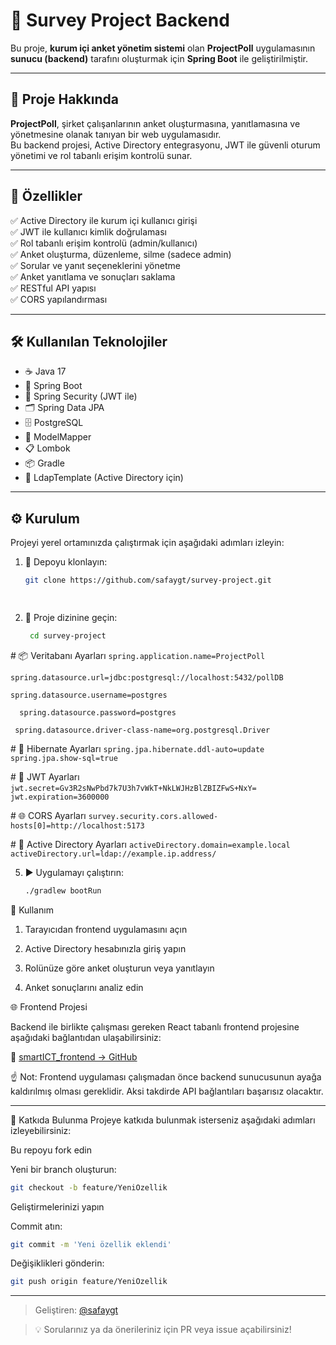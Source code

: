 # 🚀 Survey Project Backend

Bu proje, **kurum içi anket yönetim sistemi** olan **ProjectPoll** uygulamasının **sunucu (backend)** tarafını oluşturmak için **Spring Boot** ile geliştirilmiştir.

---

## 📌 Proje Hakkında

**ProjectPoll**, şirket çalışanlarının anket oluşturmasına, yanıtlamasına ve yönetmesine olanak tanıyan bir web uygulamasıdır.  
Bu backend projesi, Active Directory entegrasyonu, JWT ile güvenli oturum yönetimi ve rol tabanlı erişim kontrolü sunar.

---

## 🎯 Özellikler

✅ Active Directory ile kurum içi kullanıcı girişi  
✅ JWT ile kullanıcı kimlik doğrulaması  
✅ Rol tabanlı erişim kontrolü (admin/kullanıcı)  
✅ Anket oluşturma, düzenleme, silme (sadece admin)  
✅ Sorular ve yanıt seçeneklerini yönetme  
✅ Anket yanıtlama ve sonuçları saklama  
✅ RESTful API yapısı  
✅ CORS yapılandırması

---

## 🛠️ Kullanılan Teknolojiler

- ☕ Java 17  
- 🌱 Spring Boot  
- 🔐 Spring Security (JWT ile)  
- 🗂 Spring Data JPA  
- 🗄️ PostgreSQL  
- 🧠 ModelMapper  
- 📋 Lombok  
- 📦 Gradle  
- 🧩 LdapTemplate (Active Directory için)

---

## ⚙️ Kurulum

Projeyi yerel ortamınızda çalıştırmak için aşağıdaki adımları izleyin:

1. 🔽 Depoyu klonlayın:

   ```bash
   git clone https://github.com/safaygt/survey-project.git

  
2. 📁 Proje dizinine geçin:

   ```bash
    cd survey-project


<p># 📦 Veritabanı Ayarları <code>spring.application.name=ProjectPoll </code></p>
   <p><code>spring.datasource.url=jdbc:postgresql://localhost:5432/pollDB </code></p>
   <p><code>spring.datasource.username=postgres </code></p>
  <p><code>  spring.datasource.password=postgres </code></p>
  <p><code> spring.datasource.driver-class-name=org.postgresql.Driver </code></p> 
  
  <p># 🔄 Hibernate Ayarları 
  <code>spring.jpa.hibernate.ddl-auto=update spring.jpa.show-sql=true </code></p>
 <p> # 🔐 JWT Ayarları 
  <code>jwt.secret=Gv3R2sNwPbd7k7U3h7vWkT+NkLWJHzBlZBIZFwS+NxY= </code>
  <code> jwt.expiration=3600000 </code></p>
  <p># 🌐 CORS Ayarları 
     <code>survey.security.cors.allowed-hosts[0]=http://localhost:5173 </code> </p>
 <p> # 🧩 Active Directory Ayarları 
   <code>activeDirectory.domain=example.local </code>
  <code> activeDirectory.url=ldap://example.ip.address/ </code></p>

5. ▶️ Uygulamayı çalıştırın:

   ```bash
   ./gradlew bootRun

   
🧪 Kullanım
1. Tarayıcıdan frontend uygulamasını açın

2. Active Directory hesabınızla giriş yapın

3. Rolünüze göre anket oluşturun veya yanıtlayın

4. Anket sonuçlarını analiz edin



🌐 Frontend Projesi

Backend ile birlikte çalışması gereken React tabanlı frontend projesine aşağıdaki bağlantıdan ulaşabilirsiniz:

📎 [smartICT_frontend → GitHub](https://github.com/safaygt/smartICT_frontend.git)

☝️ Not: Frontend uygulaması çalışmadan önce backend sunucusunun ayağa kaldırılmış olması gereklidir. Aksi takdirde API bağlantıları başarısız olacaktır.



---



🤝 Katkıda Bulunma
Projeye katkıda bulunmak isterseniz aşağıdaki adımları izleyebilirsiniz:

Bu repoyu fork edin

Yeni bir branch oluşturun:
   ```bash
  git checkout -b feature/YeniOzellik
  ```

Geliştirmelerinizi yapın

Commit atın:
   ```bash
  git commit -m 'Yeni özellik eklendi'
   ```
Değişiklikleri gönderin:
   ```bash
  git push origin feature/YeniOzellik
  ```


---


> Geliştiren: [@safaygt](https://github.com/safaygt)  

> 💡 Sorularınız ya da önerileriniz için PR veya issue açabilirsiniz!


